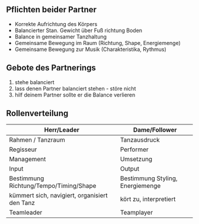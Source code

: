 ## Pflichten beider Partner

- Korrekte Aufrichtung des Körpers
- Balancierter Stan. Gewicht über Fuß richtung Boden
- Balance in gemeinsamer Tanzhaltung
- Gemeinsame Bewegung im Raum (Richtung, Shape, Energiemenge)
- Gemeinsame Bewegung zur Musik (Charakteristika, Rythmus)

## Gebote des Partnerings

1. stehe balanciert
2. lass denen Partner balanciert stehen - störe nicht
3. hilf deinem Partner sollte er die Balance verlieren

## Rollenverteilung

| Herr/Leader                                   | Dame/Follower                    |
| --------------------------------------------- | -------------------------------- |
| Rahmen / Tanzraum                             | Tanzausdruck                     |
| Regisseur                                     | Performer                        |
| Management                                    | Umsetzung                        |
| Input                                         | Output                           |
| Bestimmung Richtung/Tempo/Timing/Shape        | Bestimmung Styling, Energiemenge |
| kümmert sich, navigiert, organisiert den Tanz | kört zu, interpretiert           |
| Teamleader                                    | Teamplayer                       |


